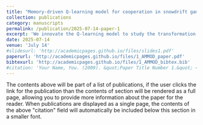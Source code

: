 ```yaml
---
title: "Memory-driven Q-learning model for cooperation in snowdrift game with dynamic behavioral types"
collection: publications
category: manuscripts
permalink: /publication/2025-07-14-paper-1
excerpt: 'We innovate the Q-learning model to study the transformation of agents’ behavior types and introduce the memory factor into the calculation of rewards, discovering the importance of immediate rewards in promoting cooperation in evolutionary game.'
date: 2025-07-14
venue: 'July 14'
#slidesurl: 'http://academicpages.github.io/files/slides1.pdf'
paperurl: 'http://academicpages.github.io/files/1_AMMOD_paper.pdf'
bibtexurl: 'http://academicpages.github.io/files/1_AMMOD_bibtex.bib'
#citation: 'Your Name, You. (2009). &quot;Paper Title Number 1.&quot; <i>Journal 1</i>. 1(1).'
---
```

The contents above will be part of a list of publications, if the user clicks the link for the publication than the contents of section will be rendered as a full page, allowing you to provide more information about the paper for the reader. When publications are displayed as a single page, the contents of the above "citation" field will automatically be included below this section in a smaller font.
